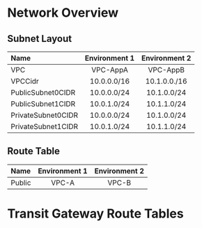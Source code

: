 # Network Overview


## Subnet Layout
Name               | Environment 1 | Environment 2 |
:--|:--:|:--:|
VPC                | VPC-AppA      | VPC-AppB
VPCCidr            | 10.0.0.0/16   | 10.1.0.0./16
PublicSubnet0CIDR  | 10.0.0.0/24   | 10.1.0.0/24 
PublicSubnet1CIDR  | 10.0.1.0/24   | 10.1.1.0/24 
PrivateSubnet0CIDR | 10.0.0.0/24   | 10.1.0.0/24 
PrivateSubnet1CIDR | 10.0.1.0/24   | 10.1.1.0/24 

## Route Table
Name               | Environment 1 | Environment 2 |
:--|:--:|:--:|
Public             | VPC-A         | VPC-B

# Transit Gateway Route Tables


